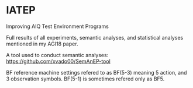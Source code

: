 # IATEP
Improving AIQ Test Environment Programs

Full results of all experiments, semantic analyses, and statistical analyses mentioned in my AGI18 paper.

A tool used to conduct semantic analyses: https://github.com/xvado00/SemAnEP-tool

BF reference machine settings refered to as BF(5-3) meaning 5 action, and 3 observation symbols. BF(5-1) is sometimes refered only as BF5.
